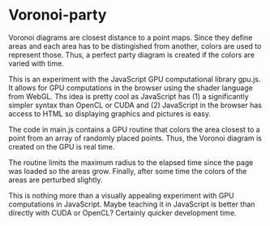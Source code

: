 # Voronoi-party

Voronoi diagrams are closest distance to a point maps. Since they define areas
and each area has to be distingished from another, colors are used to represent
those. Thus, a perfect party diagram is created if the colors are varied with
time.

This is an experiment with the JavaScript GPU computational library gpu.js. It
allows for GPU computations in the browser using the shader language from
WebGL. Ths idea is pretty cool as JavaScript has (1) a significantly simpler
syntax than OpenCL or CUDA and (2) JavaScript in the browser has access to HTML
so displaying graphics and pictures is easy.

The code in main.js contains a GPU routine that colors the area closest to a
point from an array of randomly placed points. Thus, the Voronoi diagram is
created on the GPU is real time.

The routine limits the maximum radius to the elapsed time since the page was
loaded so the areas grow. Finally, after some time the colors of the areas are
perturbed slightly.

This is nothing more than a visually appealing experiment with GPU computations
in JavaScript. Maybe teaching it in JavaScript is better than directly with
CUDA or OpenCL? Certainly quicker development time.

